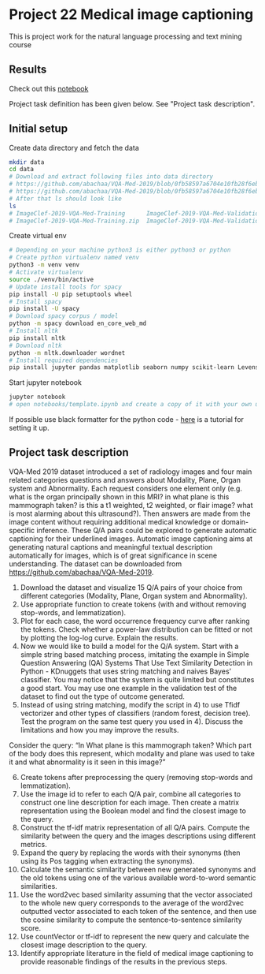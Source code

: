 # Project 22 Medical image captioning

This is project work for the natural language processing and text mining course

## Results

Check out this [notebook](https://github.com/skupsala/VQA-Med-2019-project/blob/main/notebooks/analysis.ipynb)

Project task definition has been given below. See "Project task description".

## Initial setup

Create data directory and fetch the data

```bash
mkdir data
cd data
# Download and extract following files into data directory
# https://github.com/abachaa/VQA-Med-2019/blob/0fb58597a6704e10fb28f6ebce25af0e145bae2a/ImageClef-2019-VQA-Med-Training.zip
# https://github.com/abachaa/VQA-Med-2019/blob/0fb58597a6704e10fb28f6ebce25af0e145bae2a/ImageClef-2019-VQA-Med-Validation.zip
# After that ls should look like
ls
# ImageClef-2019-VQA-Med-Training      ImageClef-2019-VQA-Med-Validation
# ImageClef-2019-VQA-Med-Training.zip  ImageClef-2019-VQA-Med-Validation.zip
```

Create virtual env
```bash
# Depending on your machine python3 is either python3 or python
# Create python virtualenv named venv
python3 -m venv venv
# Activate virtualenv
source ./venv/bin/active
# Update install tools for spacy
pip install -U pip setuptools wheel
# Install spacy
pip install -U spacy
# Download spacy corpus / model
python -m spacy download en_core_web_md
# Install nltk
pip install nltk
# Download nltk
python -m nltk.downloader wordnet
# Install required dependencies
pip install jupyter pandas matplotlib seaborn numpy scikit-learn Levenshtein nltk spacy-wordnet
```

Start jupyter notebook
```bash
jupyter notebook
# open notebooks/template.ipynb and create a copy of it with your own username or check the final analysis from the notebook notebooks/analysis.ipynb
```

If possible use black formatter for the python code - [here](https://dev.to/adamlombard/how-to-use-the-black-python-code-formatter-in-vscode-3lo0) is a tutorial for setting it up.

## Project task description

VQA-Med 2019 dataset introduced a set of radiology images and four main related categories questions and answers about Modality, Plane, Organ system and Abnormality.  Each request considers one element only (e.g. what is the organ principally shown in this MRI? in what plane is this mammograph taken? is this a t1 weighted, t2 weighted, or flair image? what is most alarming about this ultrasound?). Then answers are made from the image content without requiring additional medical knowledge or domain-specific inference. These Q/A pairs could be explored to generate automatic captioning for their underlined images. Automatic image captioning aims at generating natural captions and meaningful textual description automatically for images, which is of great significance in scene understanding. The dataset can be downloaded from https://github.com/abachaa/VQA-Med-2019.

1. Download the dataset and visualize 15 Q/A pairs of your choice from different categories (Modality, Plane, Organ system and Abnormality). 
2. Use appropriate function to create tokens (with and without removing stop-words, and lemmatization).
3. Plot for each case, the word occurrence frequency curve after ranking the tokens. Check whether a power-law distribution can be fitted or not by plotting the log-log curve. Explain the results.
4. Now we would like to build a model for the Q/A system. Start with a simple string based matching process, imitating the example in Simple Question Answering (QA) Systems That Use Text Similarity Detection in Python - KDnuggets that uses string matching and naives Bayes’ classifier. You may notice that the system is quite limited but constitutes a good start. You may use one example in the validation test of the dataset to find out the type of outcome generated.
5. Instead of using string matching, modify the script in 4) to use Tfidf vectorizer and other types of classifiers (random forest, decision tree). Test the program on the same test query you used in 4). Discuss the limitations and how you may improve the results.  

Consider the query: “In What plane is this mammograph taken? Which part of the body does this represent, which modality and plane was used to take it and what abnormality is it seen in this image?”

6. Create tokens after preprocessing the query (removing stop-words and lemmatization).
7. Use the image id to refer to each Q/A pair, combine all categories to construct one line description for each image. Then create a matrix representation using the Boolean model and find the closest image to the query. 
8. Construct the tf-idf matrix representation of all Q/A pairs. Compute the similarity between the query and the images descriptions using different metrics. 
9. Expand the query by replacing the words with their synonyms (then using its Pos tagging when extracting the synonyms). 
10. Calculate the semantic similarity between new generated synonyms and the old tokens using one of the various available word-to-word semantic similarities.
11. Use the word2vec based similarity assuming that the vector associated to the whole new query corresponds to the average of the word2vec outputted vector associated to each token of the sentence, and then use the cosine similarity to compute the sentence-to-sentence similarity score. 
12. Use countVector or tf-idf to represent the new query and calculate the closest image description to the query. 
13. Identify appropriate literature in the field of medical image captioning to provide reasonable findings of the results in the previous steps. 